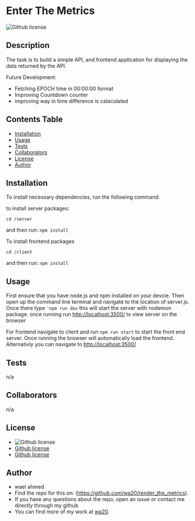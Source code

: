
  # Enter The Metrics
  ![Github license](https://img.shields.io/badge/license-MIT-blue.svg)

  ## Description

 The task is to build a simple API, and frontend application for displaying the data returned by the API.
 
 Future Development: 
 - Fetching EPOCH time in 00:00:00 format
 - Improving Countdown counter
 - improving way in time difference is calaculated

  ## Contents Table
  - [Installation](#Installation)
  - [Usage](#Usage)
  - [Tests](#Tests)
  - [Collaborators](#Collaborators)
  - [License](#License)
  - [Author](#Author)


## Installation
To install necessary dependencies, run the following command:

to install server packages:
```
cd /server
```  
and then run:  `npm install`


To install frontend packages
```
cd /client
```  
and then run:  `npm install`


## Usage
First ensure that you have node.js and npm installed on your devcie. Then open up the command line terminal and navigate to the location of server.js. Once there type `'npm run dev` this will start the server with nodemon package. once running run [http://localhost:3500/]('http://localhost:3500/') to view server on the browser

For frontend navigate to client and run `npm run start` to start the front end server. Once running the browser will automatically load the frontend. Alternativly you can navigate to [http://localhost:3500/]('http://localhost:3000/')



## Tests
n/a

## Collaborators
n/a


## License
- ![Github license](https://img.shields.io/badge/license-MIT-blue.svg)
- [Github license]('https://opensource.org/licenses/MIT')
- [Github license]('https://choosealicense.com/licenses/MIT/')

## Author
- wael ahmed
- Find the repo for this on: (https://github.com/wa20/render_the_metrics).
- If you have any questions about the repo, open an issue or contact me directly through my github
- You can find more of my work at [wa20](https://github.com/wa20/render_the_metrics).

 
